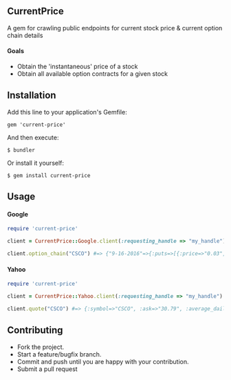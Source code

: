 ## CurrentPrice

A gem for crawling public endpoints for current stock price & current option chain details

#### Goals

* Obtain the 'instantaneous' price of a stock
* Obtain all available option contracts for a given stock

## Installation

Add this line to your application's Gemfile:

    gem 'current-price'

And then execute:

    $ bundler

Or install it yourself:

    $ gem install current-price

## Usage

#### Google

```ruby
require 'current-price'

client = CurrentPrice::Google.client(:requesting_handle => "my_handle")

client.option_chain("CSCO") #=> {"9-16-2016"=>{:puts=>[{:price=>"0.03", :bid=>"-", :ask=>"0.02", :close=>"0.00", :oi=>"290", :volume=>"-", :strike=>"19.00"}, ..
```

#### Yahoo

```ruby
require 'current-price'

client = CurrentPrice::Yahoo.client(:requesting_handle => "my_handle")

client.quote("CSCO") #=> {:symbol=>"CSCO", :ask=>"30.79", :average_daily_volume=>"23197400", :bid=>"30.60", ..
```

## Contributing

* Fork the project.
* Start a feature/bugfix branch.
* Commit and push until you are happy with your contribution.
* Submit a pull request
